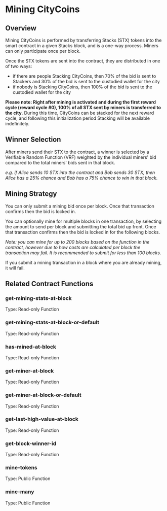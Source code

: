 # Mining CityCoins

## Overview

Mining CityCoins is performed by transferring Stacks \(STX\) tokens into the smart contract in a given Stacks block, and is a one-way process. Miners can only participate once per block.

Once the STX tokens are sent into the contract, they are distributed in one of two ways:

* if there are people Stacking CityCoins, then 70% of the bid is sent to Stackers and 30% of the bid is sent to the custodied wallet for the city
* if nobody is Stacking CityCoins, then 100% of the bid is sent to the custodied wallet for the city

‍**Please note: Right after mining is activated and during the first reward cycle \(reward cycle \#0\), 100% of all STX sent by miners is transferred to the city.** During this time, CityCoins can be stacked for the next reward cycle, and following this initialization period Stacking will be available indefinitely.

## **Winner Selection**

After miners send their STX to the contract, a winner is selected by a Verifiable Random Function \(VRF\) weighted by the individual miners' bid compared to the total miners' bids sent in that block.  
  
_e.g. if Alice sends 10 STX into the contract and Bob sends 30 STX, then Alice has a 25% chance and Bob has a 75% chance to win in that block._

## **Mining Strategy**

You can only submit a mining bid once per block. Once that transaction confirms then the bid is locked in.

You can optionally mine for multiple blocks in one transaction, by selecting the amount to send per block and submitting the total bid up front. Once that transaction confirms then the bid is locked in for the following blocks.

_Note: you can mine for up to 200 blocks based on the function in the contract, however due to how costs are calculated per block the transaction may fail. It is recommended to submit for less than 100 blocks._

If you submit a mining transaction in a block where you are already mining, it will fail.

## Related Contract Functions

### get-mining-stats-at-block

Type: Read-only Function

### get-mining-stats-at-block-or-default

Type: Read-only Function

### has-mined-at-block

Type: Read-only Function

### get-miner-at-block

Type: Read-only Function

### get-miner-at-block-or-default

Type: Read-only Function

### get-last-high-value-at-block

Type: Read-only Function

### get-block-winner-id

Type: Read-only Function

### mine-tokens

Type: Public Function

### mine-many

Type: Public Function



